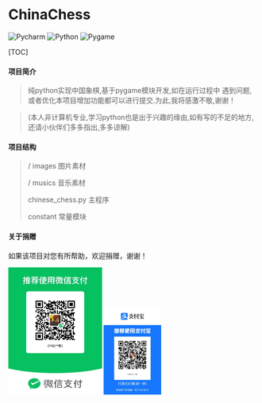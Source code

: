 # ChinaChess

![Pycharm](https://img.shields.io/badge/pycham-2023.1-brightgreen)
![Python](https://img.shields.io/badge/python-3-brightgreen)
![Pygame](https://img.shields.io/badge/pygame-2.1.3-brightgreen)

[TOC]

#### 项目简介

> 纯python实现中国象棋,基于pygame模块开发,如在运行过程中
> 遇到问题,或者优化本项目增加功能都可以进行提交.为此,我将感激不敬,谢谢！

> (本人非计算机专业,学习python也是出于兴趣的缘由,如有写的不足的地方,
> 还请小伙伴们多多指出,多多谅解)

#### 项目结构

> / images	图片素材
>
> / musics	音乐素材
>
> chinese_chess.py	主程序
>
> constant	常量模块

#### 关于捐赠

如果该项目对您有所帮助，欢迎捐赠，谢谢！

<img src="./images/关于捐赠/微信.jpeg" alt="WechatIMG8" style="zoom:25%;" />

<img src="./images/关于捐赠/支付宝.jpeg" alt="WechatIMG9" style="zoom:17%;" />
